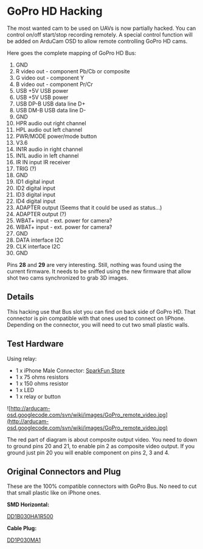 # GoPro HD Hacking #

The most wanted cam to be used on UAVs is now partially hacked.
You can control on/off start/stop recording remotely.
A special control function will be added on ArduCam OSD to allow remote controlling GoPro HD cams.

Here goes the complete mapping of GoPro HD Bus:

  1. GND
  1. R video out - component Pb/Cb or composite
  1. G video out - component Y
  1. B video out - component Pr/Cr
  1. USB +5V USB power
  1. USB +5V USB power
  1. USB DP-B USB data line D+
  1. USB DM-B USB data line D-
  1. GND
  1. HPR audio out right channel
  1. HPL audio out left channel
  1. PWR/MODE power/mode button
  1. V3.6
  1. IN1R audio in right channel
  1. IN1L audio in left channel
  1. IR IN input IR receiver
  1. TRIG (?)
  1. GND
  1. ID1 digital input
  1. ID2 digital input
  1. ID3 digital input
  1. ID4 digital input
  1. ADAPTER output (Seems that it could be used as status...)
  1. ADAPTER output (?)
  1. WBAT+ input - ext. power for camera?
  1. WBAT+ input - ext. power for camera?
  1. GND
  1. DATA interface I2C
  1. CLK interface I2C
  1. GND

Pins **28** and **29** are very interesting. Still, nothing was found using the current firmware. It needs to be sniffed using the new firmware that allow shot two cams synchronized to grab 3D images.

## Details ##

This hacking use that Bus slot you can find on back side of GoPro HD.
That connector is pin compatible with that ones used to connect on !iPhone.
Depending on the connector, you will need to cut two small plastic walls.

## Test Hardware ##

Using relay:

  * 1 x iPhone Male Connector: [SparkFun Store](http://www.sparkfun.com/products/8295)
  * 1 x 75 ohms resistors
  * 1 x 150 ohms resistor
  * 1 x LED
  * 1 x relay or button

![http://arducam-osd.googlecode.com/svn/wiki/images/GoPro_remote_video.jpg](http://arducam-osd.googlecode.com/svn/wiki/images/GoPro_remote_video.jpg)

The red part of diagram is about composite output video.
You need to down to ground pins 20 and 21, to enable pin 2 as composite video output. If you ground just pin 20 you will enable component on pins 2, 3 and 4.

## Original Connectors and Plug ##

These are the 100% compatible connectors with GoPro Bus.
No need to cut that small plastic like on iPhone ones.


**SMD Horizontal:**

[DD1B030HA1R500](http://search.digikey.com/scripts/DkSearch/dksus.dll?Detail&name=670-1020-2-ND)


**Cable Plug:**

[DD1P030MA1](http://search.digikey.com/scripts/DkSearch/dksus.dll?vendor=0&keywords=DD1P030MA1)

<br /><br />